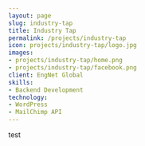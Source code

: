 ```yaml
---
layout: page
slug: industry-tap
title: Industry Tap
permalink: /projects/industry-tap
icon: projects/industry-tap/logo.jpg
images:
- projects/industry-tap/home.png
- projects/industry-tap/facebook.png
client: EngNet Global
skills:
- Backend Development
technology:
- WordPress
- MailChimp API
---
```


test
